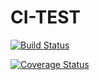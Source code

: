 # CI-TEST

[![Build Status](https://travis-ci.org/sqewad/CI-TEST.svg?branch=master)](https://travis-ci.org/sqewad/CI-TEST)

[![Coverage Status](https://coveralls.io/repos/github/sqewad/CI-TEST/badge.svg?branch=master)](https://coveralls.io/github/sqewad/CI-TEST?branch=master)
